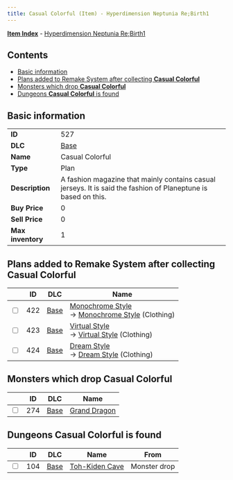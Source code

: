 ```yaml
---
title: Casual Colorful (Item) - Hyperdimension Neptunia Re;Birth1
---
```


[**Item Index**](/neptunia/rb1/item/index.html) - [Hyperdimension Neptunia Re;Birth1](/neptunia/rb1)

## Contents

- [Basic information](#basic-information)
- [Plans added to Remake System after collecting **Casual Colorful**](#plans-added-to-remake-system-after-collecting-casual-colorful)
- [Monsters which drop **Casual Colorful**](#monsters-which-drop-casual-colorful)
- [Dungeons **Casual Colorful** is found](#dungeons-casual-colorful-is-found)

## Basic information

|   |   |
| -- | -- |
| **ID** | 527 |
| **DLC** | [Base](/neptunia/rb1/dlc/1-base.html) |
| **Name** | Casual Colorful |
| **Type** | Plan |
| **Description** | A fashion magazine that mainly contains casual jerseys. It is said the fashion of Planeptune is based on this. |
| **Buy Price** | 0 |
| **Sell Price** | 0 |
| **Max inventory** | 1 |


## Plans added to Remake System after collecting **Casual Colorful**

|    | ID | DLC | Name |
| -- | -- | --- | ---- |
| <input type="checkbox" id="rb1-remake-1-422" class="trackbox" /> | 422 | [Base](/neptunia/rb1/dlc/1-base.html) | [Monochrome Style](/neptunia/rb1/remake/1-422-monochrome-style.html)<br /> → [Monochrome Style](/neptunia/rb1/item/1-2807-monochrome-style.html) (Clothing) |
| <input type="checkbox" id="rb1-remake-1-423" class="trackbox" /> | 423 | [Base](/neptunia/rb1/dlc/1-base.html) | [Virtual Style](/neptunia/rb1/remake/1-423-virtual-style.html)<br /> → [Virtual Style](/neptunia/rb1/item/1-2808-virtual-style.html) (Clothing) |
| <input type="checkbox" id="rb1-remake-1-424" class="trackbox" /> | 424 | [Base](/neptunia/rb1/dlc/1-base.html) | [Dream Style](/neptunia/rb1/remake/1-424-dream-style.html)<br /> → [Dream Style](/neptunia/rb1/item/1-2809-dream-style.html) (Clothing) |


## Monsters which drop **Casual Colorful**

|    | ID | DLC | Name |
| -- | -- | --- | ---- |
| <input type="checkbox" id="rb1-monster-1-274" class="trackbox" /> | 274 | [Base](/neptunia/rb1/dlc/1-base.html) | [Grand Dragon](/neptunia/rb1/monster/1-274-grand-dragon.html) |


## Dungeons **Casual Colorful** is found

|    | ID | DLC | Name | From |
| -- | -- | --- | ---- | ---- |
| <input type="checkbox" id="rb1-dungeon-1-104" class="trackbox" /> | 104 | [Base](/neptunia/rb1/dlc/1-base.html) | [Toh-Kiden Cave](/neptunia/rb1/dungeon/1-104-toh-kiden-cave.html) | Monster drop |
